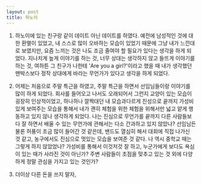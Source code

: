```yaml
---
layout: post
title: 하노이
---
```


1. 하노이에 있는 친구랑 같이 데이트 아닌 데이트를 하였다. 예전에 남성적인 것에 대한 환멸이 있었고, 내 스스로 많이 오바하는 모습이 있었기 때문에 그냥 내가 느낀대로 보였지만, 요즘 느끼는 것은 나도 조금 줄여야 할 필요가 있다는 생각을 하게 되었다. 지나치게 높게 이야기를 하는 것, 너무 상대는 생각하지 않고 들뜨게 이야기를 하는 것, 여하튼 그 친구가 나한테 'Are you a girl?'이라고 했을 때 내가 생각했던 맨박스보다 정작 상대에게 바라는 무언가가 있다고 생각을 하게 되었다.

2. 어제는 처음으로 주말 특근을 하였고, 주말 특근을 하면서 선임님들이랑 이야기를 많이 하게 되었다. 회사를 들어오고 나서도 오래되어서 그런지 교양이 있는 모습이 굉장히 인상적이었고, 하나하나 깔짝대던 내 모습과다르게 진성으로 끝까지 가성비 있게 보여주는 모습을 통해서 내가 괜히 체험을 위한 체험을 위해서만 넓고 얕게 행동하고 있지 않나 생각하게 되었다. 나는 진심으로 무언가를 끝까지 다른 사람들보다 잘 하면서 배울 수 있는 무언가에 관해서는 다소 간과하고 있지 않았나? 선임님든 물론 허풍이 조금 많이 들어간 것 같은데, 밴드도 열심히 해서 대회에 직접 나가신 것 같고, 농구에서도 진심으로 멋있는 모습을 보여준 것 같다. 나 역시 중학교 때는 그렇게 하지 않았었나? 가성비를 통해서 이것저것 잘 하고, 누군가에게 보다도 욕심이 있는 때가 사라진 것이 아닌가? 주변 사람들이 초점을 맞추고 있는 것 외에 다양하게 정말 관심을 가지고 있는 것인가?

3. 더이상 다른 돈을 쓰지 말자, 